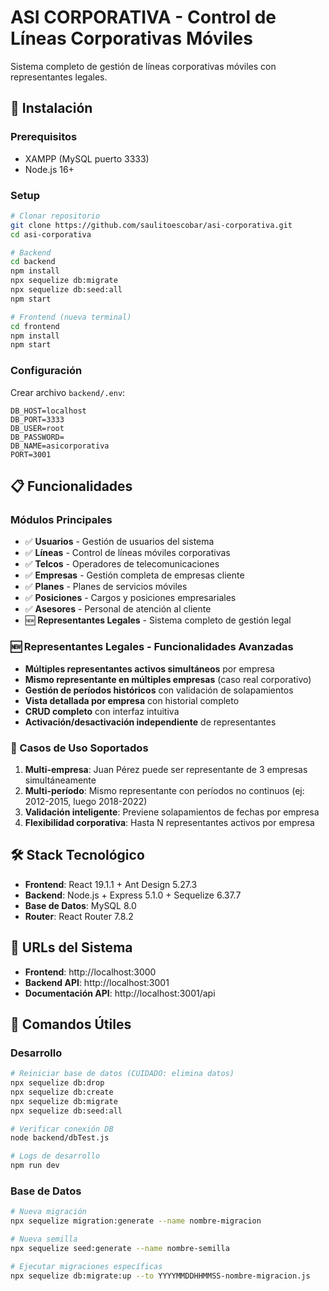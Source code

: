 # ASI CORPORATIVA - Control de Líneas Corporativas Móviles

Sistema completo de gestión de líneas corporativas móviles con representantes legales.

## 🚀 Instalación

### Prerequisitos
- XAMPP (MySQL puerto 3333)
- Node.js 16+

### Setup
```bash
# Clonar repositorio
git clone https://github.com/saulitoescobar/asi-corporativa.git
cd asi-corporativa

# Backend
cd backend
npm install
npx sequelize db:migrate
npx sequelize db:seed:all
npm start

# Frontend (nueva terminal)
cd frontend
npm install
npm start
```

### Configuración
Crear archivo `backend/.env`:
```env
DB_HOST=localhost
DB_PORT=3333
DB_USER=root
DB_PASSWORD=
DB_NAME=asicorporativa
PORT=3001
```

## 📋 Funcionalidades

### Módulos Principales
- ✅ **Usuarios** - Gestión de usuarios del sistema
- ✅ **Líneas** - Control de líneas móviles corporativas
- ✅ **Telcos** - Operadores de telecomunicaciones
- ✅ **Empresas** - Gestión completa de empresas cliente
- ✅ **Planes** - Planes de servicios móviles
- ✅ **Posiciones** - Cargos y posiciones empresariales
- ✅ **Asesores** - Personal de atención al cliente
- 🆕 **Representantes Legales** - Sistema completo de gestión legal

### 🆕 Representantes Legales - Funcionalidades Avanzadas
- **Múltiples representantes activos simultáneos** por empresa
- **Mismo representante en múltiples empresas** (caso real corporativo)
- **Gestión de períodos históricos** con validación de solapamientos
- **Vista detallada por empresa** con historial completo
- **CRUD completo** con interfaz intuitiva
- **Activación/desactivación independiente** de representantes

### 🔄 Casos de Uso Soportados
1. **Multi-empresa**: Juan Pérez puede ser representante de 3 empresas simultáneamente
2. **Multi-período**: Mismo representante con períodos no continuos (ej: 2012-2015, luego 2018-2022)
3. **Validación inteligente**: Previene solapamientos de fechas por empresa
4. **Flexibilidad corporativa**: Hasta N representantes activos por empresa

## 🛠️ Stack Tecnológico
- **Frontend**: React 19.1.1 + Ant Design 5.27.3
- **Backend**: Node.js + Express 5.1.0 + Sequelize 6.37.7
- **Base de Datos**: MySQL 8.0
- **Router**: React Router 7.8.2

## 📱 URLs del Sistema
- **Frontend**: http://localhost:3000
- **Backend API**: http://localhost:3001
- **Documentación API**: http://localhost:3001/api

## 🔧 Comandos Útiles

### Desarrollo
```bash
# Reiniciar base de datos (CUIDADO: elimina datos)
npx sequelize db:drop
npx sequelize db:create
npx sequelize db:migrate
npx sequelize db:seed:all

# Verificar conexión DB
node backend/dbTest.js

# Logs de desarrollo
npm run dev
```

### Base de Datos
```bash
# Nueva migración
npx sequelize migration:generate --name nombre-migracion

# Nueva semilla
npx sequelize seed:generate --name nombre-semilla

# Ejecutar migraciones específicas
npx sequelize db:migrate:up --to YYYYMMDDHHMMSS-nombre-migracion.js
```